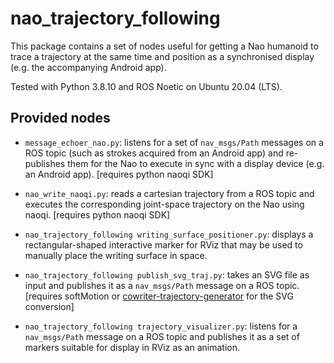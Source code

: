 nao_trajectory_following
========================

This package contains a set of nodes useful for getting a Nao humanoid to trace a trajectory at the same time and position as a synchronised display (e.g. the accompanying Android app).

Tested with Python 3.8.10 and ROS Noetic on Ubuntu 20.04 (LTS).

Provided nodes
--------------
- `message_echoer_nao.py`: listens for a set of `nav_msgs/Path` messages on a ROS topic (such as strokes acquired from an Android app) and re-publishes them for the Nao to execute in sync with a display device (e.g. an Android app). [requires python naoqi SDK]

- `nao_write_naoqi.py`: reads a cartesian trajectory from a ROS topic and executes the corresponding joint-space trajectory on the Nao using naoqi. [requires python naoqi SDK]

- `nao_trajectory_following writing_surface_positioner.py`: displays a rectangular-shaped interactive marker for RViz that may be used to manually place the writing surface in space.

- `nao_trajectory_following publish_svg_traj.py`: takes an SVG file as input and publishes it as a `nav_msgs/Path` message on a ROS topic. [requires softMotion or [cowriter-trajectory-generator](https://github.com/chili-epfl/cowriter-trajectory-generator) for the SVG conversion]
  
- `nao_trajectory_following trajectory_visualizer.py`: listens for a `nav_msgs/Path` message on a ROS topic and publishes it as a set of markers suitable for display in RViz as an animation.

